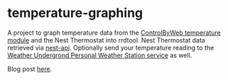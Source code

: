 temperature-graphing
====================
A project to graph temperature data from the [ControlByWeb temperature module](http://www.controlbyweb.com/temperature/) and the Nest Thermostat into rrdtool. Nest Thermostat data retrieved via [nest-api](https://github.com/gboudreau/nest-api). Optionally send your temperature reading to the [Weather Undergrond Personal Weather Station service](http://www.wunderground.com/weatherstation/about.asp) as well.

Blog post [here](http://www.normyee.net/blog/2013/10/10/graphing-temperatures-from-1-wire-sensors-and-the-nest-thermostat-in-rrdtool/).
